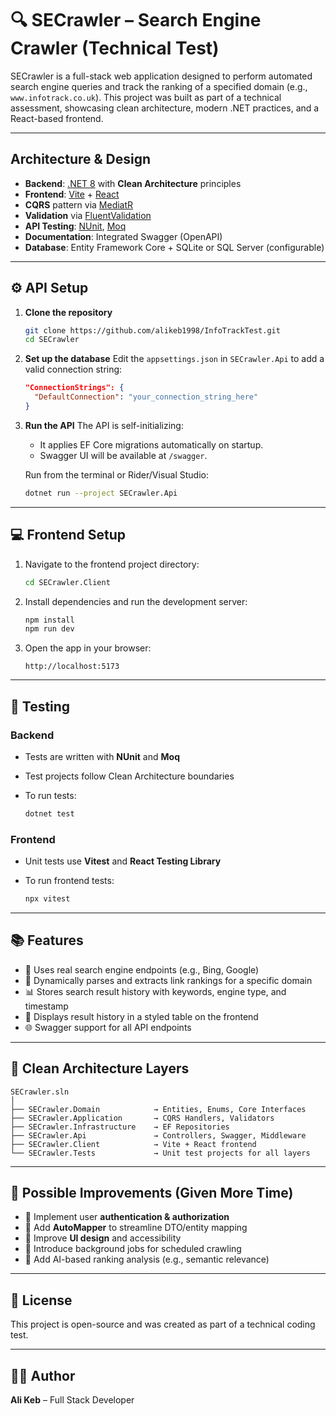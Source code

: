 # 🔍 SECrawler – Search Engine Crawler (Technical Test)

SECrawler is a full-stack web application designed to perform automated search engine queries and track the ranking of a specified domain (e.g., `www.infotrack.co.uk`). This project was built as part of a technical assessment, showcasing clean architecture, modern .NET practices, and a React-based frontend.

---

## Architecture & Design

* **Backend**: [.NET 8](https://learn.microsoft.com/en-us/dotnet/core/whats-new/dotnet-8) with **Clean Architecture** principles
* **Frontend**: [Vite](https://vitejs.dev/) + [React](https://react.dev/)
* **CQRS** pattern via [MediatR](https://github.com/jbogard/MediatR)
* **Validation** via [FluentValidation](https://docs.fluentvalidation.net/)
* **API Testing**: [NUnit](https://nunit.org/), [Moq](https://github.com/moq/moq)
* **Documentation**: Integrated Swagger (OpenAPI)
* **Database**: Entity Framework Core + SQLite or SQL Server (configurable)

---

## ⚙️ API Setup

1. **Clone the repository**

   ```bash
   git clone https://github.com/alikeb1998/InfoTrackTest.git
   cd SECrawler
   ```

2. **Set up the database**
   Edit the `appsettings.json` in `SECrawler.Api` to add a valid connection string:

   ```json
   "ConnectionStrings": {
     "DefaultConnection": "your_connection_string_here"
   }
   ```

3. **Run the API**
   The API is self-initializing:

   * It applies EF Core migrations automatically on startup.
   * Swagger UI will be available at `/swagger`.

   Run from the terminal or Rider/Visual Studio:

   ```bash
   dotnet run --project SECrawler.Api
   ```

---

## 💻 Frontend Setup

1. Navigate to the frontend project directory:

   ```bash
   cd SECrawler.Client
   ```

2. Install dependencies and run the development server:

   ```bash
   npm install
   npm run dev
   ```

3. Open the app in your browser:

   ```
   http://localhost:5173
   ```

---

## 🦪 Testing

### Backend

* Tests are written with **NUnit** and **Moq**
* Test projects follow Clean Architecture boundaries
* To run tests:

  ```bash
  dotnet test
  ```

### Frontend

* Unit tests use **Vitest** and **React Testing Library**
* To run frontend tests:

  ```bash
  npx vitest
  ```

---

## 📚 Features

* 🧠 Uses real search engine endpoints (e.g., Bing, Google)
* 🔎 Dynamically parses and extracts link rankings for a specific domain
* 📊 Stores search result history with keywords, engine type, and timestamp
* 📌 Displays result history in a styled table on the frontend
* 🌐 Swagger support for all API endpoints

---

## 🧱 Clean Architecture Layers

```
SECrawler.sln
│
├── SECrawler.Domain            → Entities, Enums, Core Interfaces
├── SECrawler.Application       → CQRS Handlers, Validators
├── SECrawler.Infrastructure    → EF Repositories
├── SECrawler.Api               → Controllers, Swagger, Middleware
├── SECrawler.Client            → Vite + React frontend
└── SECrawler.Tests             → Unit test projects for all layers
```

---

## 🚀 Possible Improvements (Given More Time)

* 🔐 Implement user **authentication & authorization**
* 🔄 Add **AutoMapper** to streamline DTO/entity mapping
* 🎨 Improve **UI design** and accessibility
* 🧵 Introduce background jobs for scheduled crawling
* 🧠 Add AI-based ranking analysis (e.g., semantic relevance)

---

## 📄 License

This project is open-source and was created as part of a technical coding test.

---

## 🙇‍♂️ Author

**Ali Keb** – Full Stack Developer
